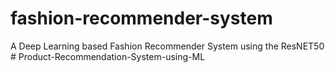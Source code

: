 # fashion-recommender-system
A Deep Learning based Fashion Recommender System using the ResNET50
#   P r o d u c t - R e c o m m e n d a t i o n - S y s t e m - u s i n g - M L  
 